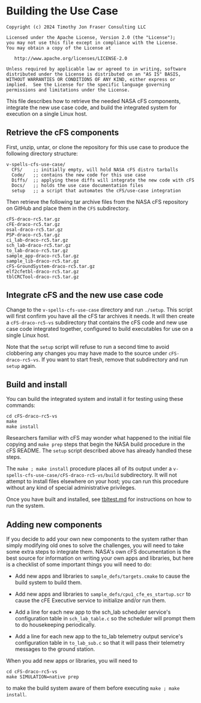 # Building the Use Case

```
Copyright (c) 2024 Timothy Jon Fraser Consulting LLC

Licensed under the Apache License, Version 2.0 (the "License");
you may not use this file except in compliance with the License.
You may obtain a copy of the License at

   http://www.apache.org/licenses/LICENSE-2.0

Unless required by applicable law or agreed to in writing, software
distributed under the License is distributed on an "AS IS" BASIS,
WITHOUT WARRANTIES OR CONDITIONS OF ANY KIND, either express or
implied.  See the License for the specific language governing
permissions and limitations under the License.
```


This file describes how to retrieve the needed NASA cFS components,
integrate the new use case code, and build the integrated system
for execution on a single Linux host.


## Retrieve the cFS components

First, unzip, untar, or clone the repository for this use case to
produce the following directory structure:

```
v-spells-cfs-use-case/
  CFS/    ;; initially empty, will hold NASA cFS distro tarballs
  Code/   ;; contains the new code for this use case
  Diffs/  ;; applying these diffs will integrate the new code with cFS
  Docs/   ;; holds the use case documentation files
  setup   ;; a script that automates the cFS/use-case integration
```

Then retrieve the following tar archive files from the NASA cFS
repository on GitHub and place them in the `CFS` subdirectory.

```
cFS-draco-rc5.tar.gz
cFE-draco-rc5.tar.gz
osal-draco-rc5.tar.gz
PSP-draco-rc5.tar.gz
ci_lab-draco-rc5.tar.gz
sch_lab-draco-rc5.tar.gz
to_lab-draco-rc5.tar.gz
sample_app-draco-rc5.tar.gz
sample_lib-draco-rc5.tar.gz
cFS-GroundSystem-draco-rc5.tar.gz
elf2cfetbl-draco-rc5.tar.gz
tblCRCTool-draco-rc5.tar.gz
```


## Integrate cFS and the new use case code

Change to the `v-spells-cfs-use-case` directory and run `./setup`.
This script will first confirm you have all the cFS tar archives it
needs.  It will then create a `cFS-draco-rc5-vs` subdirectory that
contains the cFS code and new use case code integrated together,
configured to build executables for use on a single Linux host.

Note that the `setup` script will refuse to run a second time to avoid
clobbering any changes you may have made to the source under
`cFS-draco-rc5-vs`.  If you want to start fresh, remove that
subdirectory and run `setup` again.


## Build and install

You can build the integrated system and install it for testing using
these commands:

```
cd cFS-draco-rc5-vs
make
make install
```

Researchers familiar with cFS may wonder what happened to the initial
file copying and `make prep` steps that begin the NASA build procedure
in the cFS README.  The `setup` script described above has already
handled these steps.

The `make ; make install` procedure places all of its output under a
`v-spells-cfs-use-case/cFS-draco-rc5-vs/build` subdirectory.  It will
not attempt to install files elsewhere on your host; you can run this
procedure without any kind of special administrative privileges.

Once you have built and installed, see [tbltest.md](tbltest.md) for
instructions on how to run the system.


## Adding new components

If you decide to add your own new components to the system rather than
simply modifying old ones to solve the challenges, you will need to
take some extra steps to integrate them.  NASA's own cFS documentation
is the best source for information on writing your own apps and
libraries, but here is a checklist of some important things you will
need to do:

  - Add new apps and libraries to `sample_defs/targets.cmake` to cause
    the build system to build them.
    
  - Add new apps and libraries to
    `sample_defs/cpu1_cfe_es_startup.scr` to cause the cFE Executive
    service to initialize and/or run them.

  - Add a line for each new app to the sch_lab scheduler service's
    configuration table in `sch_lab_table.c` so the scheduler will
    prompt them to do housekeeping periodically.

  - Add a line for each new app to the to_lab telemetry output
    service's configuration table in `to_lab_sub.c` so that it will
    pass their telemetry messages to the ground station.

When you add new apps or libraries, you will need to 

```
cd cFS-draco-rc5-vs
make SIMULATION=native prep
```

to make the build system aware of them before executing `make ; make
install`.
